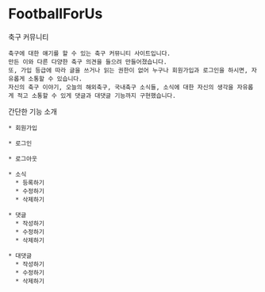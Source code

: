 # FootballForUs
축구 커뮤니티

```
축구에 대한 얘기를 할 수 있는 축구 커뮤니티 사이트입니다.
만든 이와 다른 다양한 축구 의견을 들으려 만들어졌습니다.
또, 가입 등급에 따라 글을 쓰거나 읽는 권한이 없어 누구나 회원가입과 로그인을 하시면, 자유롭게 소통할 수 있습니다.
자신의 축구 이야기, 오늘의 해외축구, 국내축구 소식들, 소식에 대한 자신의 생각을 자유롭게 적고 소통할 수 있게 댓글과 대댓글 기능까지 구현했습니다.
```

간단한 기능 소개

```
* 회원가입
```
```
* 로그인
```
```
* 로그아웃
```
```
* 소식
  * 등록하기
  * 수정하기
  * 삭제하기
```
```
* 댓글 
  * 작성하기
  * 수정하기
  * 삭제하기
```
```
* 대댓글
  * 작성하기
  * 수정하기
  * 삭제하기
```
